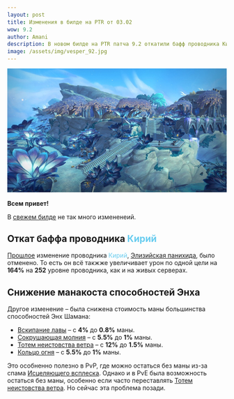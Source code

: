 ```yaml
---    
layout: post
title: Изменения в билде на PTR от 03.02
wow: 9.2
author: Amani
description: В новом билде на PTR патча 9.2 откатили бафф проводника Кирий и снизили стоимость маны основных способностей Энх Шамана.
image: /assets/img/vesper_92.jpg
---
```


<p align="center">
<img src="/assets/img/vesper_92.jpg" > 
</p>

**Всем привет!**

В [свежем билде](https://ptr.wowhead.com/news/9-2-ptr-build-42174-class-and-spell-changes-holy-paladin-buff-kyrian-druid-nerf-325850) не так много измененеий.

## Откат баффа проводника <span style="color:#68ccef;font-size:1em;">Кирий</span>

[Прошлое](https://stormkeeper.ru/2022/01/26/patch-9-2.html) изменение проводника <span style="color:#68ccef;font-size:1em;">Кирий</span>, [Элизийская панихида](https://ru.wowhead.com/spell=339182?ilvl=252), было отменено. То есть он всё такжже увеличивает урон по одной цели на **164%** на **252** уровне проводника, как и на живых серверах.

## Снижение манакоста способностей Энха

Другое изменение – была снижена стоимость маны большинства способностей Энх Шамана:
* [Вскипание лавы](https://ru.wowhead.com/spell=60103) – с **4%** до **0.8%** маны.
* [Сокрушающая молния](https://ru.wowhead.com/spell=187874) – с **5.5%** до **1%** маны.
* [Тотем неистовства ветра](https://ru.wowhead.com/spell=8512) – с **12%** до **1.5%** маны.
* [Кольцо огня](https://ru.wowhead.com/spell=42174) – с **5.5%** до **1%** маны.

Это особненно полезно в PvP, где можно остаться без маны из-за спама [Исцеляющего всплеска](https://ru.wowhead.com/spell=8004). Однако и в PvE была возможность остаться без маны, особенно если часто переставлять [Тотем неистовства ветра](https://ru.wowhead.com/spell=8512). Но сейчас эта проблема позади.
